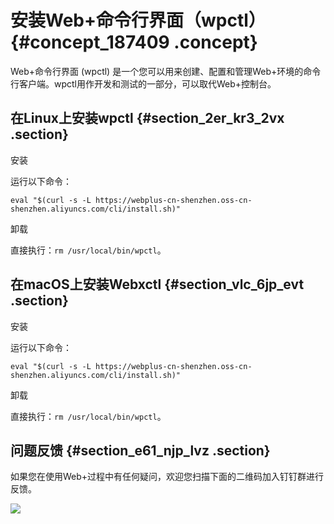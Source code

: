 # 安装Web+命令行界面（wpctl） {#concept_187409 .concept}

Web+命令行界面 \(wpctl\) 是一个您可以用来创建、配置和管理Web+环境的命令行客户端。wpctl用作开发和测试的一部分，可以取代Web+控制台。

## 在Linux上安装wpctl {#section_2er_kr3_2vx .section}

安装

运行以下命令：

``` {#codeblock_7nn_fjl_zw5}
eval "$(curl -s -L https://webplus-cn-shenzhen.oss-cn-shenzhen.aliyuncs.com/cli/install.sh)"
```

卸载

直接执行：`rm /usr/local/bin/wpctl`。

## 在macOS上安装Webxctl {#section_vlc_6jp_evt .section}

安装

运行以下命令：

``` {#codeblock_6i6_wrx_dz1}
eval "$(curl -s -L https://webplus-cn-shenzhen.oss-cn-shenzhen.aliyuncs.com/cli/install.sh)"
```

卸载

直接执行：`rm /usr/local/bin/wpctl`。

## 问题反馈 {#section_e61_njp_lvz .section}

如果您在使用Web+过程中有任何疑问，欢迎您扫描下面的二维码加入钉钉群进行反馈。

![](http://static-aliyun-doc.oss-cn-hangzhou.aliyuncs.com/assets/img/161244/156048102648830_zh-CN.jpg)


